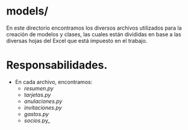 # models/
En este directorio encontramos los diversos archivos utilizados para la creación de modelos y clases, las cuales
están divididas en base a las diversas hojas del Excel que está impuesto en el trabajo.

# Responsabilidades.
* En cada archivo, encontramos:
    - _resumen.py_
    - _tarjetas.py_
    - _anulaciones.py_
    - _invitaciones.py_
    - _gastos.py_
    - _socios_.py_
